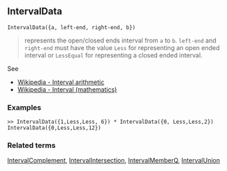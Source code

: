 ## IntervalData

```
IntervalData({a, left-end, right-end, b})
```

> represents the open/closed ends interval from `a` to `b`. `left-end` and `right-end` must have the value `Less` for representing an open ended interval or `LessEqual` for representing a closed ended interval.


See 
* [Wikipedia - Interval arithmetic](https://en.wikipedia.org/wiki/Interval_arithmetic)
* [Wikipedia - Interval (mathematics)](https://en.wikipedia.org/wiki/Interval_(mathematics))

### Examples

```
>> IntervalData({1,Less,Less, 6}) * IntervalData({0, Less,Less,2}) 
IntervalData({0,Less,Less,12})
```

### Related terms 
[IntervalComplement](IntervalComplement.md), [IntervalIntersection](IntervalIntersection.md), [IntervalMemberQ](IntervalMemberQ.md), [IntervalUnion](IntervalUnion.md) 
 